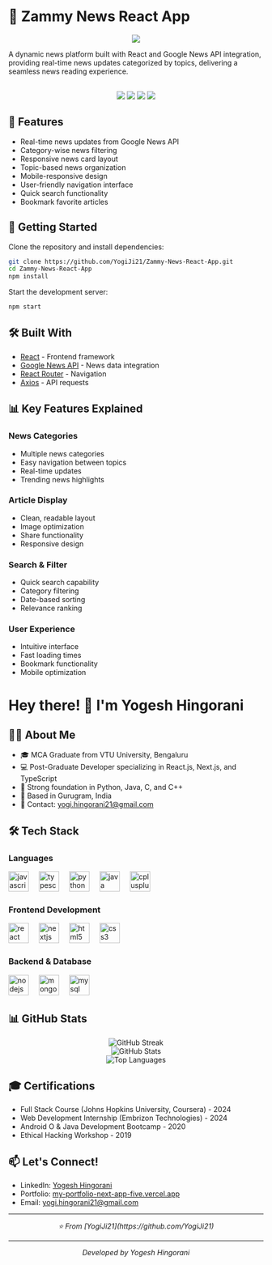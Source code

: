 # 📰 Zammy News React App

<div align="center">
  <img src="./src/components/image/zammy-news.png" />
</div>

A dynamic news platform built with React and Google News API integration, providing real-time news updates categorized by topics, delivering a seamless news reading experience.
</br>
</br>

<div align="center">
  <img src="https://img.shields.io/badge/React-18-blue?style=for-the-badge&logo=react&logoColor=white" />
  <img src="https://img.shields.io/badge/Google_News_API-4285F4?style=for-the-badge&logo=google&logoColor=white" />
  <img src="https://img.shields.io/badge/JavaScript-F7DF1E?style=for-the-badge&logo=javascript&logoColor=black" />
  <img src="https://img.shields.io/badge/CSS3-1572B6?style=for-the-badge&logo=css3&logoColor=white" />
</div>

## 🌟 Features

- Real-time news updates from Google News API
- Category-wise news filtering
- Responsive news card layout
- Topic-based news organization
- Mobile-responsive design
- User-friendly navigation interface
- Quick search functionality
- Bookmark favorite articles

## 🚀 Getting Started

Clone the repository and install dependencies:

```bash
git clone https://github.com/YogiJi21/Zammy-News-React-App.git
cd Zammy-News-React-App
npm install
```

Start the development server:

```bash
npm start
```

## 🛠️ Built With

- [React](https://reactjs.org/) - Frontend framework
- [Google News API](https://newsapi.org/) - News data integration
- [React Router](https://reactrouter.com/) - Navigation
- [Axios](https://axios-http.com/) - API requests

## 📊 Key Features Explained

### News Categories
- Multiple news categories
- Easy navigation between topics
- Real-time updates
- Trending news highlights

### Article Display
- Clean, readable layout
- Image optimization
- Share functionality
- Responsive design

### Search & Filter
- Quick search capability
- Category filtering
- Date-based sorting
- Relevance ranking

### User Experience
- Intuitive interface
- Fast loading times
- Bookmark functionality
- Mobile optimization

# Hey there! 👋 I'm Yogesh Hingorani

## 👨‍💻 About Me
- 🎓 MCA Graduate from VTU University, Bengaluru 
- 💻 Post-Graduate Developer specializing in React.js, Next.js, and TypeScript
- 🌟 Strong foundation in Python, Java, C, and C++
- 📍 Based in Gurugram, India
- 📧 Contact: yogi.hingorani21@gmail.com


## 🛠️ Tech Stack

### Languages
<div>
  <img src="https://cdn.jsdelivr.net/gh/devicons/devicon/icons/javascript/javascript-original.svg" height="40" alt="javascript" />
  <img width="12" />
  <img src="https://cdn.jsdelivr.net/gh/devicons/devicon/icons/typescript/typescript-original.svg" height="40" alt="typescript" />
  <img width="12" />
  <img src="https://cdn.jsdelivr.net/gh/devicons/devicon/icons/python/python-original.svg" height="40" alt="python" />
  <img width="12" />
  <img src="https://cdn.jsdelivr.net/gh/devicons/devicon/icons/java/java-original.svg" height="40" alt="java" />
  <img width="12" />
  <img src="https://cdn.jsdelivr.net/gh/devicons/devicon/icons/cplusplus/cplusplus-original.svg" height="40" alt="cplusplus" />
</div>

### Frontend Development
<div>
  <img src="https://cdn.jsdelivr.net/gh/devicons/devicon/icons/react/react-original.svg" height="40" alt="react" />
  <img width="12" />
  <img src="https://cdn.jsdelivr.net/gh/devicons/devicon/icons/nextjs/nextjs-original.svg" height="40" alt="nextjs" />
  <img width="12" />
  <img src="https://cdn.jsdelivr.net/gh/devicons/devicon/icons/html5/html5-original.svg" height="40" alt="html5" />
  <img width="12" />
  <img src="https://cdn.jsdelivr.net/gh/devicons/devicon/icons/css3/css3-original.svg" height="40" alt="css3" />
</div>

### Backend & Database
<div>
  <img src="https://cdn.jsdelivr.net/gh/devicons/devicon/icons/nodejs/nodejs-original.svg" height="40" alt="nodejs" />
  <img width="12" />
  <img src="https://cdn.jsdelivr.net/gh/devicons/devicon/icons/mongodb/mongodb-original.svg" height="40" alt="mongodb" />
  <img width="12" />
  <img src="https://cdn.jsdelivr.net/gh/devicons/devicon/icons/mysql/mysql-original.svg" height="40" alt="mysql" />
</div>

## 📊 GitHub Stats

<div align="center">
  <img src="https://github-readme-streak-stats.herokuapp.com/?user=YogiJi21&theme=dark" alt="GitHub Streak" />
  <br/>
  <img src="https://github-readme-stats.vercel.app/api?username=YogiJi21&show_icons=true&theme=dark" alt="GitHub Stats" />
  <br/>
  <img src="https://github-readme-stats.vercel.app/api/top-langs/?username=YogiJi21&layout=compact&theme=dark" alt="Top Languages" />
</div>

## 🎓 Certifications
- Full Stack Course (Johns Hopkins University, Coursera) - 2024
- Web Development Internship (Embrizon Technologies) - 2024
- Android O & Java Development Bootcamp - 2020
- Ethical Hacking Workshop - 2019

## 📫 Let's Connect!
- LinkedIn: [Yogesh Hingorani](https://linkedin.com/in/yogesh-hingorani21)
- Portfolio: [my-portfolio-next-app-five.vercel.app](https://my-portfolio-next-app-five.vercel.app/)
- Email: yogi.hingorani21@gmail.com

---

<div align="center">
  <i>⭐️ From [YogiJi21](https://github.com/YogiJi21)</i>
</div>

---

<div align="center">
  <i>Developed by Yogesh Hingorani</i>
</div>
